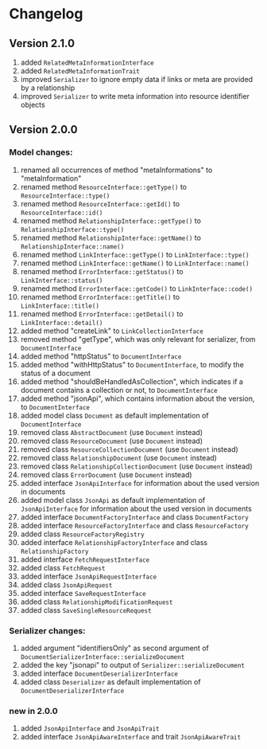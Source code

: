 # Changelog

## Version 2.1.0
1. added `RelatedMetaInformationInterface`
1. added `RelatedMetaInformationTrait`
1. improved `Serializer` to ignore empty data if links or meta are provided by a relationship
1. improved `Serializer` to write meta information into resource identifier objects

## Version 2.0.0
### Model changes:
1. renamed all occurrences of method "metaInformations" to "metaInformation"
1. renamed method ```ResourceInterface::getType()``` to ```ResourceInterface::type()```
1. renamed method ```ResourceInterface::getId()``` to ```ResourceInterface::id()```
1. renamed method ```RelationshipInterface::getType()``` to ```RelationshipInterface::type()```
1. renamed method ```RelationshipInterface::getName()``` to ```RelationshipInterface::name()```
1. renamed method ```LinkInterface::getType()``` to ```LinkInterface::type()```
1. renamed method ```LinkInterface::getName()``` to ```LinkInterface::name()```
1. renamed method ```ErrorInterface::getStatus()``` to ```LinkInterface::status()```
1. renamed method ```ErrorInterface::getCode()``` to ```LinkInterface::code()```
1. renamed method ```ErrorInterface::getTitle()``` to ```LinkInterface::title()```
1. renamed method ```ErrorInterface::getDetail()``` to ```LinkInterface::detail()```
1. added method "createLink" to ```LinkCollectionInterface```
1. removed method "getType", which was only relevant for serializer, from ```DocumentInterface```
1. added method "httpStatus" to ```DocumentInterface```
1. added method "withHttpStatus" to ```DocumentInterface```, to modify the status of a document
1. added method "shouldBeHandledAsCollection", which indicates if a document contains a collection or not, to ```DocumentInterface```
1. added method "jsonApi", which contains information about the version, to ```DocumentInterface```
1. added model class ```Document``` as default implementation of  ```DocumentInterface```
1. removed class ```AbstractDocument``` (use ```Document``` instead)
1. removed class ```ResourceDocument``` (use ```Document``` instead)
1. removed class ```ResourceCollectionDocument``` (use ```Document``` instead)
1. removed class ```RelationshipDocument``` (use ```Document``` instead)
1. removed class ```RelationshipCollectionDocument``` (use ```Document``` instead)
1. removed class ```ErrorDocument``` (use ```Document``` instead)
1. added interface ```JsonApiInterface``` for information about the used version in documents
1. added model class ```JsonApi``` as default implementation of ```JsonApiInterface``` for information about the used version in documents
1. added interface ```DocumentFactoryInterface``` and class ```DocumentFactory```
1. added interface ```ResourceFactoryInterface``` and class ```ResourceFactory```
1. added class ```ResourceFactoryRegistry```
1. added interface ```RelationshipFactoryInterface``` and class ```RelationshipFactory```
1. added interface `FetchRequestInterface`
1. added class `FetchRequest`
1. added interface `JsonApiRequestInterface`
1. added class `JsonApiRequest`
1. added interface `SaveRequestInterface`
1. added class `RelationshipModificationRequest`
1. added class `SaveSingleResourceRequest`

### Serializer changes:
1. added argument "identifiersOnly" as second argument of ```DocumentSerializerInterface::serializeDocument```
1. added the key "jsonapi" to output of ```Serializer::serializeDocument```
1. added interface ```DocumentDeserializerInterface```
1. added class ```Deserializer``` as default implementation of ```DocumentDeserializerInterface```

### new in 2.0.0
1. added ```JsonApiInterface``` and ```JsonApiTrait```
1. added interface ```JsonApiAwareInterface``` and trait ```JsonApiAwareTrait```
